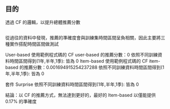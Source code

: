 ## 目的

透過 CF 的邏輯，以提升總體推薦分數

## 
從過往的資料中發現，推薦的準確度會與訓練集時間區間呈負相關，因此主要將三種實作搭配時間區間做測試

User-based
使用範例程式碼的 CF user-based 的推薦分數：0
依照不同訓練資料時間區間得到(1年,半年,1季): 皆為 0
Item-based
使用範例程式碼的 CF item-based 的推薦分數：0.001694915254237288
依照不同訓練資料時間區間得到(1年,半年,1季): 皆為 0

套件 Surprise
依照不同訓練資料時間區間得到(1年,半年,1季): 皆為 0

結論：以 CF 的推薦方式，無法達到更好的，最好的 Item-based 以僅能提供 0.17% 的準確度
